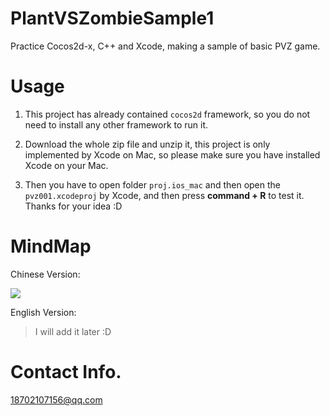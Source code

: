 # PlantVSZombieSample1

Practice Cocos2d-x, C++ and Xcode, making a sample of basic PVZ game.

# Usage

1. This project has already contained `cocos2d` framework, so you do not need to install any other framework to run it.

2. Download the whole zip file and unzip it, this project is only implemented by Xcode on Mac, so please make sure you have installed Xcode on your Mac.

3. Then you have to open folder `proj.ios_mac` and then open the `pvz001.xcodeproj` by Xcode, and then press **command + R** to test it. Thanks for your idea :D

# MindMap

Chinese Version:

![](https://ww3.sinaimg.cn/large/006tKfTcgw1fbeyyosn6sj31kw0x3k53.jpg)

English Version:

> I will add it later :D

# Contact Info.

18702107156@qq.com
